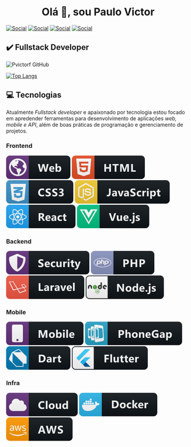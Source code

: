 <center><h1>Olá 👋, sou Paulo Victor</h1></center>


[![Social](https://img.shields.io/badge/Facebook-1877F2?style=for-the-badge&logo=facebook&logoColor=white)](https://www.facebook.com/profile.php?id=100065350841697)
[![Social](https://img.shields.io/badge/Microsoft_Outlook-0078D4?style=for-the-badge&logo=microsoft-outlook&logoColor=white)](mailto:pvictorferreira@hotmail.com)
[![Social](https://img.shields.io/badge/LinkedIn-0077B5?style=for-the-badge&logo=linkedin&logoColor=white)](https://wa.me/5521965901813)
[![Social](https://img.shields.io/badge/WhatsApp-25D366?style=for-the-badge&logo=whatsapp&logoColor=white)](https://wa.me/5521965901813)


<h2>✔️ Fullstack Developer </h2> 

![Pvictorf GitHub](https://github-readme-stats.vercel.app/api?username=pvictorf&show_icons=true&theme=dark&card_width=446)

[![Top Langs](https://github-readme-stats.vercel.app/api/top-langs/?username=pvictorf&layout=compact&theme=dark&card_width=446)](https://github.com/pvictof/github-readme-stats)



<h2>💻 Tecnologias </h2>

<p> Atualmente <i>Fullstack developer </i> e apaixonado por tecnologia  estou focado em apredender ferramentas para desenvolvimento de aplicações <i>web, mobile e API</i>, além de boas práticas de programação e gerenciamento de projetos. </p>

<h3> Frontend </h3>

![Tec](./assets/icons/web.svg)
![Tec](./assets/icons/html.svg)
![Tec](./assets/icons/css.svg)
![Tec](./assets/icons/javascript.svg)
![Tec](./assets/icons/react.svg)
![Tec](./assets/icons/vue.svg)

<h3> Backend </h3>

![Tec](./assets/icons/security.svg)
![Tec](./assets/icons/php.svg)
![Tec](./assets/icons/laravel.svg)
![Tec](./assets/icons/nodejs.svg)

<h3> Mobile </h3>

![Tec](./assets/icons/mobile.svg)
![Tec](./assets/icons/phonegap.svg)
![Tec](./assets/icons/dart.svg)
![Tec](./assets/icons/flutter.svg)

<h3> Infra </h3>

![Tec](./assets/icons/cloud.svg)
![Tec](./assets/icons/docker.svg)
![Tec](./assets/icons/aws.svg)

<br/>

